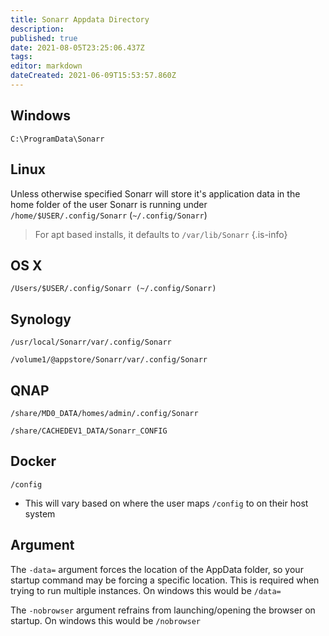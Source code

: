 ```yaml
---
title: Sonarr Appdata Directory
description: 
published: true
date: 2021-08-05T23:25:06.437Z
tags: 
editor: markdown
dateCreated: 2021-06-09T15:53:57.860Z
---
```


## Windows

`C:\ProgramData\Sonarr`

## Linux

Unless otherwise specified Sonarr will store it's application data in the home folder of the user Sonarr is running under `/home/$USER/.config/Sonarr` (`~/.config/Sonarr`)

> For apt based installs, it defaults to `/var/lib/Sonarr`
{.is-info}

## OS X

`/Users/$USER/.config/Sonarr (~/.config/Sonarr)`

## Synology

`/usr/local/Sonarr/var/.config/Sonarr`

`/volume1/@appstore/Sonarr/var/.config/Sonarr`

## QNAP

`/share/MD0_DATA/homes/admin/.config/Sonarr`

`/share/CACHEDEV1_DATA/Sonarr_CONFIG`

## Docker

`/config`
- This will vary based on where the user maps `/config` to on their host system

## Argument

The `-data=` argument forces the location of the AppData folder, so your startup command may be forcing a specific location. This is required when trying to run multiple instances. On windows this would be `/data=`

The `-nobrowser` argument refrains from launching/opening the browser on startup. On windows this would be `/nobrowser`
